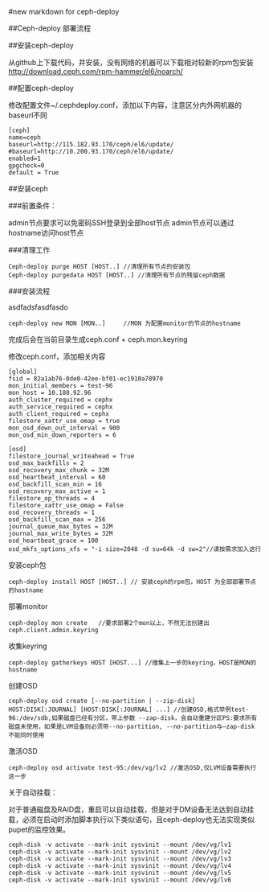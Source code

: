 #new markdown for ceph-deploy

##Ceph-deploy 部署流程

##安装ceph-deploy

从github上下载代码，并安装，没有网络的机器可以下载相对较新的rpm包安装
http://download.ceph.com/rpm-hammer/el6/noarch/

##配置ceph-deploy

修改配置文件~/.cephdeploy.conf，添加以下内容，注意区分内外网机器的baseurl不同

    [ceph]
    name=ceph
    baseurl=http://115.182.93.170/ceph/el6/update/    
    #baseurl=http://10.200.93.170/ceph/el6/update/
    enabled=1
    gpgcheck=0
    default = True

##安装ceph

###前置条件：

admin节点要求可以免密码SSH登录到全部host节点
admin节点可以通过hostname访问host节点

###清理工作

    Ceph-deploy purge HOST [HOST..] //清理所有节点的安装包
    Ceph-deploy purgedata HOST [HOST..] //清理所有节点的残留ceph数据

###安装流程



asdfadsfasdfasdo

    ceph-deploy new MON [MON..]     //MON 为配置monitor的节点的hostname

完成后会在当前目录生成ceph.conf + ceph.mon.keyring

修改ceph.conf，添加相关内容

    [global]
    fsid = 82a1ab76-0de0-42ee-bf01-ec1910a78970
    mon_initial_members = test-96
    mon_host = 10.180.92.96
    auth_cluster_required = cephx
    auth_service_required = cephx
    auth_client_required = cephx
    filestore_xattr_use_omap = true
    mon_osd_down_out_interval = 900
    mon_osd_min_down_reporters = 6
    
    [osd]
    filestore_journal_writeahead = True
    osd_max_backfills = 2
    osd_recovery_max_chunk = 32M
    osd_heartbeat_interval = 60
    osd_backfill_scan_min = 16
    osd_recovery_max_active = 1
    filestore_op_threads = 4
    filestore_xattr_use_omap = False
    osd_recovery_threads = 1
    osd_backfill_scan_max = 256
    journal_queue_max_bytes = 32M
    journal_max_write_bytes = 32M
    osd_heartbeat_grace = 100
    osd_mkfs_options_xfs = "-i size=2048 -d su=64k -d sw=2"//请按需求加入这行

安装ceph包

    ceph-deploy install HOST [HOST..] // 安装ceph的rpm包，HOST 为全部部署节点的hostname

部署monitor

    ceph-deploy mon create   //要求部署2个mon以上，不然无法创建出ceph.client.admin.keyring

收集keyring

    ceph-deploy gatherkeys HOST [HOST...] //搜集上一步的keyring，HOST是MON的hostname

创建OSD

    ceph-deploy osd create [--no-partition | --zip-disk] HOST:DISK[:JOURNAL] [HOST:DISK[:JOURNAL] ...] //创建OSD,格式举例test-96:/dev/sdb,如果磁盘已经有分区，带上参数 --zap-disk，会自动重建分区PS:要求所有磁盘未使用，如果是LVM设备则必须带--no-partition, --no-partition与—zap-disk 不能同时使用

激活OSD

    ceph-deploy osd activate test-95:/dev/vg/lv2 //激活OSD,仅LVM设备需要执行这一步

关于自动挂载：

对于普通磁盘及RAID盘，重启可以自动挂载，但是对于DM设备无法达到自动挂载，必须在启动时添加脚本执行以下类似语句，且ceph-deploy也无法实现类似pupet的监控效果。

    ceph-disk -v activate --mark-init sysvinit --mount /dev/vg/lv1
    ceph-disk -v activate --mark-init sysvinit --mount /dev/vg/lv2
    ceph-disk -v activate --mark-init sysvinit --mount /dev/vg/lv3
    ceph-disk -v activate --mark-init sysvinit --mount /dev/vg/lv4
    ceph-disk -v activate --mark-init sysvinit --mount /dev/vg/lv5
    ceph-disk -v activate --mark-init sysvinit --mount /dev/vg/lv6
    
    
